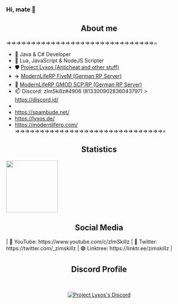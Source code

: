 ### Hi, mate 👋

<h2 align="center">About me</h2>

=>=>=>=>=>=>=>=>=>=>=>=>=>=>=>=>=>=>=>=>=>=>=>=>=>=>=>=>=>=>=
- 💎 Java & C# Developer
- 📝 Lua, JavaScript & NodeJS Scripter
- 🛡 <a href="https://dsc.gg/lyxos">Project Lyxos (Anticheat and other stuff)</a>
- ✈️ <a href="https://dsc.gg/modernliferp">ModernLifeRP FiveM (German RP Server)</a> 
- 🤩 <a href="https://dsc.gg/modernliferpgmod">ModernLifeRP GMOD SCP:RP (German RP Server)</a> 
- 📫 Discord: zImSkillz#4906 (813300902836043797) > https://discord.id/
-             
- https://spambude.net/
- https://lyxos.de/
- https://modernliferp.com/               
=>=>=>=>=>=>=>=>=>=>=>=>=>=>=>=>=>=>=>=>=>=>=>=>=>=>=>=>=>=>=


<h2 align="center">Statistics</h2>

<img height="140px" src="https://github-readme-stats.vercel.app/api?username=zImSkillz&show_icons=true&theme=dark" />

<h2 align="center">Social Media</h2>
| 🔴 YouTube: https://www.youtube.com/c/zImSkillz
| 🔵 Twitter: https://twitter.com/_zimskillz
| 🟣 Linktree: https://linktr.ee/zimskillz 
|

<h2 align="center">Discord Profile</h2><br>
  <p align="center">
    <a href="https://discord.com/invite/MhEqPzS5Bw">
        <img title="Project Lyxos Discord" alt="Project Lyxos's Discord" src="https://discord.c99.nl/widget/theme-1/813300902836043797.png"/>
    </a>
</p>
